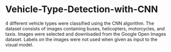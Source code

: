 # Vehicle-Type-Detection-with-CNN
4 different vehicle types were classified using the CNN algorithm. The dataset consists of images containing buses, helicopters, motorcycles, and taxis. Images were selected and downloaded from the Google Open Images dataset. Labels on the images were not used when given as input to the visual model. 
